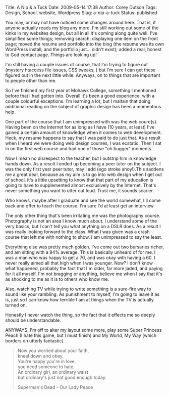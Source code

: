Title: A Nip & a Tuck
Date: 2009-05-14 17:38
Author: Corey Dutson
Tags: Design, School, website, Wordpress
Slug: a-nip-a-tuck
Status: published

You may, or may not have noticed some changes around here. That is, if
anyone actually reads my blog any more. I'm still working out some of
the kinks in my websites design, but all in all it's coming along quite
well. I've simplified some things; removing search; displaying one item
on the front page; moved the resume and portfolio into the blog (the
resume was its own WordPress install, and the portfolio just... didn't
exist); added a real, honest to God contact page. Things are looking up!

I'm still having a couple issues of course, that I'm trying to figure
out (mystery htaccess file issues, CSS tweaks, ) but I'm sure I can get
these figured out in the next little while. Anyways, on to things that
are important to people other than me.


<!-- PELICAN_END_SUMMARY -->
So I've finished my first year at Mohawk College, something I
mentioned before that I had gotten into. Overall it's been a good
experience, with a couple colourful exceptions. I'm learning a lot, but
I maitain that doing additional reading on the subject of graphic design
has been a momentous help.

One part of the course that I am unimpressed with was the web coure(s).
Having been on the Internet for as long as I have (10 years, at least)
I've gained a certain amount of knowledge when it comes to web
development. Heck, my resume happens to say that I was paid to do just
that. As a result when I heard we were doing web design courses, I was
ecstatic. Then I sat in on the first web course and had one of those "oh
bugger" moments.

Now I mean no disrespect to the teacher, but I outstrip him in knowledge
hands down. As a result I ended up becoming a peer tutor on the subject.
I was the only first year peer tutor, may I add (ego stroke ahoy!).This
saddens me a great deal, because as my aim is to go into web design when
I get out of school, it's a little upsetting to know that that part of
my education is going to have to supplemented almost exclusively by the
Internet. That's never something you want to utter out loud. Trust me,
it sounds scarier.

Who knows, maybe after I graduate and see the world somewhat, I'll come
back and offer to teach the course. I'm sure I'd at least get an
interview.

The only other thing that's been irritating me was the photography
course. Photography is not an area I know much about. I understand some
of the very basics, but I can't tell you what anything on a DSLR does.
As a result I was really looking forward to the class. What I was given
was a crash course that left me with nothing to show. I am unimpressed
to say the least.

Everything else was pretty much golden. I've come out two bursaries
richer, and am sitting with a 94% average. This is basically unheard of
for me. I was a man who was happy to get a 70, and was okay with having
a 60. I never really aimed all that high when I was younger. Now? I
don't know what happened, probably the fact that I'm older, far more
jaded, and paying for it all myself. I'm not bragging or anything,
believe me when I say that it's as shocking to me as it is to others who
know me.

Also, watching TV while trying to write something is a sure-fire way to
sound like your rambling. As punishment to myself, I'm going to leave it
as is, just so I can know how terrible I am at things when the TV is
actually turned on.

Honestly I never watch the thing, so the fact that it effects me so
deeply should be understandable.

ANYWAYS, I'm off to alter my layout some more, play some Super Princess
Peach (I hate this game, but I must finish) and My World, My Way (which
borders on utterly fantastic).

> Now you worried about your faith,  
>  kneel down and obey.  
>  You're happy you're in love,  
>  you need someone to hate.  
>  An ordinary girl, an ordinary waist  
>  but ordinary's just not good enough today.
>
> Superman's Dead - Our Lady Peace
